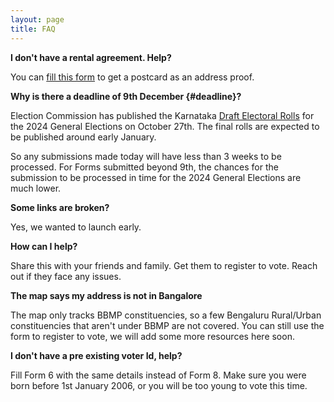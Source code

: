 ```yaml
---
layout: page
title: FAQ
---
```


**I don't have a rental agreement. Help?**

You can [fill this form](https://forms.gle/UtJDzGAjYzLY3s7k7) to get a postcard as an address proof.

**Why is there a deadline of 9th December {#deadline}?**

Election Commission has published the Karnataka [Draft Electoral Rolls](https://voters.eci.gov.in/download-eroll?stateCode=S10) for the 2024 General
Elections on October 27th. The final rolls are expected to be published around early January.

So any submissions made today will have less than 3 weeks to be processed. For
Forms submitted beyond 9th, the chances for the submission to be processed in
time for the 2024 General Elections are much lower.

**Some links are broken?**

Yes, we wanted to launch early.

**How can I help?**

Share this with your friends and family. Get them to register to vote. Reach out if they face any issues.

**The map says my address is not in Bangalore**

The map only tracks BBMP constituencies, so a few Bengaluru Rural/Urban constituencies that aren't
under BBMP are not covered. You can still use the form to register to vote, we will add some
more resources here soon.

**I don't have a pre existing voter Id, help?**

Fill Form 6 with the same details instead of Form 8. Make sure you were born
before 1st January 2006, or you will be too young to vote this time.